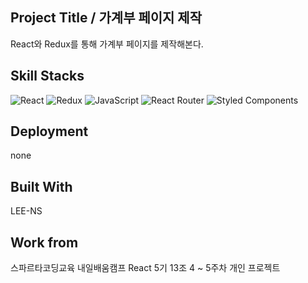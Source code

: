 ## Project Title / 가계부 페이지 제작

React와 Redux를 통해 가계부 페이지를 제작해본다.

## Skill Stacks

![React](https://img.shields.io/badge/react-%2320232a.svg?style=for-the-badge&logo=react&logoColor=%2361DAFB) ![Redux](https://img.shields.io/badge/redux-%23593d88.svg?style=for-the-badge&logo=redux&logoColor=white) ![JavaScript](https://img.shields.io/badge/JavaScript-323330?style=for-the-badge&logo=javascript&logoColor=F7DF1E) ![React Router](https://img.shields.io/badge/React_Router-CA4245?style=for-the-badge&logo=react-router&logoColor=white) ![Styled Components](https://img.shields.io/badge/styled--components-DB7093?style=for-the-badge&logo=styled-components&logoColor=white)

## Deployment

none

## Built With

LEE-NS

## Work from

스파르타코딩교육 내일배움캠프 React 5기 13조 4 ~ 5주차 개인 프로젝트
